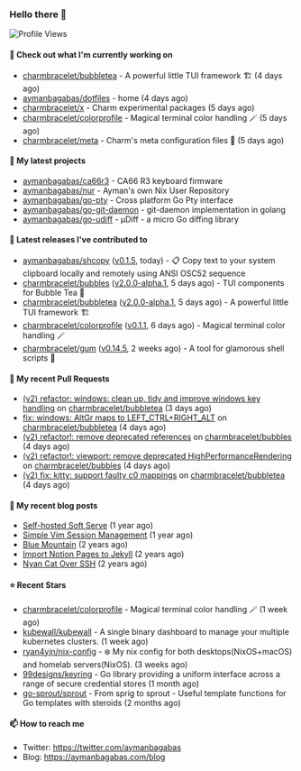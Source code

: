 ### Hello there 👋

![Profile Views](https://komarev.com/ghpvc/?username=aymanbagabas&label=PROFILE+VIEWS)

#### 👷 Check out what I'm currently working on

- [charmbracelet/bubbletea](https://github.com/charmbracelet/bubbletea) - A powerful little TUI framework 🏗 (4 days ago)
- [aymanbagabas/dotfiles](https://github.com/aymanbagabas/dotfiles) - home (4 days ago)
- [charmbracelet/x](https://github.com/charmbracelet/x) - Charm experimental packages (5 days ago)
- [charmbracelet/colorprofile](https://github.com/charmbracelet/colorprofile) - Magical terminal color handling 🪄 (5 days ago)
- [charmbracelet/meta](https://github.com/charmbracelet/meta) - Charm&#39;s meta configuration files 🫥 (5 days ago)

#### 🌱 My latest projects

- [aymanbagabas/ca66r3](https://github.com/aymanbagabas/ca66r3) - CA66 R3 keyboard firmware
- [aymanbagabas/nur](https://github.com/aymanbagabas/nur) - Ayman&#39;s own Nix User Repository
- [aymanbagabas/go-pty](https://github.com/aymanbagabas/go-pty) - Cross platform Go Pty interface
- [aymanbagabas/go-git-daemon](https://github.com/aymanbagabas/go-git-daemon) - git-daemon implementation in golang
- [aymanbagabas/go-udiff](https://github.com/aymanbagabas/go-udiff) - µDiff - a micro Go diffing library

#### 🔭 Latest releases I've contributed to

- [aymanbagabas/shcopy](https://github.com/aymanbagabas/shcopy) ([v0.1.5](https://github.com/aymanbagabas/shcopy/releases/tag/v0.1.5), today) - 📋 Copy text to your system clipboard locally and remotely using ANSI OSC52 sequence
- [charmbracelet/bubbles](https://github.com/charmbracelet/bubbles) ([v2.0.0-alpha.1](https://github.com/charmbracelet/bubbles/releases/tag/v2.0.0-alpha.1), 5 days ago) - TUI components for Bubble Tea 🫧
- [charmbracelet/bubbletea](https://github.com/charmbracelet/bubbletea) ([v2.0.0-alpha.1](https://github.com/charmbracelet/bubbletea/releases/tag/v2.0.0-alpha.1), 5 days ago) - A powerful little TUI framework 🏗
- [charmbracelet/colorprofile](https://github.com/charmbracelet/colorprofile) ([v0.1.1](https://github.com/charmbracelet/colorprofile/releases/tag/v0.1.1), 6 days ago) - Magical terminal color handling 🪄
- [charmbracelet/gum](https://github.com/charmbracelet/gum) ([v0.14.5](https://github.com/charmbracelet/gum/releases/tag/v0.14.5), 2 weeks ago) - A tool for glamorous shell scripts 🎀

#### 🔨 My recent Pull Requests

- [(v2) refactor: windows: clean up, tidy and improve windows key handling](https://github.com/charmbracelet/bubbletea/pull/1163) on [charmbracelet/bubbletea](https://github.com/charmbracelet/bubbletea) (3 days ago)
- [fix: windows: AltGr maps to LEFT_CTRL&#43;RIGHT_ALT](https://github.com/charmbracelet/bubbletea/pull/1162) on [charmbracelet/bubbletea](https://github.com/charmbracelet/bubbletea) (4 days ago)
- [(v2) refactor!: remove deprecated references](https://github.com/charmbracelet/bubbles/pull/620) on [charmbracelet/bubbles](https://github.com/charmbracelet/bubbles) (4 days ago)
- [(v2) refactor!: viewport: remove deprecated HighPerformanceRendering](https://github.com/charmbracelet/bubbles/pull/619) on [charmbracelet/bubbles](https://github.com/charmbracelet/bubbles) (4 days ago)
- [(v2) fix: kitty: support faulty c0 mappings](https://github.com/charmbracelet/bubbletea/pull/1161) on [charmbracelet/bubbletea](https://github.com/charmbracelet/bubbletea) (4 days ago)

#### 📜 My recent blog posts

- [Self-hosted Soft Serve](https://aymanbagabas.com/blog/2023/04/28/self-hosted-soft-serve.html) (1 year ago)
- [Simple Vim Session Management](https://aymanbagabas.com/blog/2023/04/13/simple-vim-session-management.html) (1 year ago)
- [Blue Mountain](https://aymanbagabas.com/blog/2022/06/02/blue-mountain.html) (2 years ago)
- [Import Notion Pages to Jekyll](https://aymanbagabas.com/blog/2022/03/29/import-notion-pages-to-jekyll.html) (2 years ago)
- [Nyan Cat Over SSH](https://aymanbagabas.com/blog/2022/03/25/nyan-cat-over-ssh.html) (2 years ago)

#### ⭐ Recent Stars

- [charmbracelet/colorprofile](https://github.com/charmbracelet/colorprofile) - Magical terminal color handling 🪄 (1 week ago)
- [kubewall/kubewall](https://github.com/kubewall/kubewall) - A single binary dashboard to manage your multiple kubernetes clusters. (1 week ago)
- [ryan4yin/nix-config](https://github.com/ryan4yin/nix-config) - ❄️ My nix config for both desktops(NixOS&#43;macOS) and homelab servers(NixOS). (3 weeks ago)
- [99designs/keyring](https://github.com/99designs/keyring) - Go library providing a uniform interface across a range of secure credential stores (1 month ago)
- [go-sprout/sprout](https://github.com/go-sprout/sprout) - From sprig to sprout - Useful template functions for Go templates with steroids (2 months ago)

#### 📫 How to reach me

- Twitter: https://twitter.com/aymanbagabas
- Blog: https://aymanbagabas.com/blog
